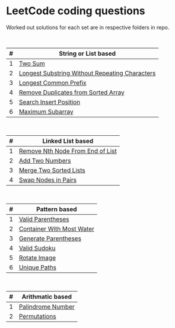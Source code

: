 # LeetCode coding questions

Worked out solutions for each set are in respective folders in repo.

</br>

| # | String or List based |
|---| ----- |
|1|[Two Sum](https://leetcode.com/problems/two-sum/)
|2|[Longest Substring Without Repeating Characters](https://leetcode.com/problems/longest-substring-without-repeating-characters/)
|3|[Longest Common Prefix](https://leetcode.com/problems/longest-common-prefix/)
|4|[Remove Duplicates from Sorted Array](https://leetcode.com/problems/remove-duplicates-from-sorted-array/)
|5|[Search Insert Position](https://leetcode.com/problems/search-insert-position/)
|6|[Maximum Subarray](https://leetcode.com/problems/maximum-subarray/)

</br>

| # | Linked List based |
|---| ----- |
|1|[Remove Nth Node From End of List](https://leetcode.com/problems/remove-nth-node-from-end-of-list/)
|2|[Add Two Numbers](https://leetcode.com/problems/add-two-numbers/)
|3|[Merge Two Sorted Lists](https://leetcode.com/problems/merge-two-sorted-lists/)
|4|[Swap Nodes in Pairs](https://leetcode.com/problems/swap-nodes-in-pairs/)


</br>

| # | Pattern based |
|---| ----- |
|1|[Valid Parentheses](https://leetcode.com/problems/valid-parentheses/)
|2|[Container With Most Water](https://leetcode.com/problems/container-with-most-water/)
|3|[Generate Parentheses](https://leetcode.com/problems/generate-parentheses/)
|4|[Valid Sudoku](https://leetcode.com/problems/valid-sudoku/)
|5|[Rotate Image](https://leetcode.com/problems/rotate-image/)
|6|[Unique Paths](https://leetcode.com/problems/unique-paths/)


</br>

| # | Arithmatic based |
|---| ----- |
|1|[Palindrome Number](https://leetcode.com/problems/palindrome-number/)
|2|[Permutations](https://leetcode.com/problems/permutations/)